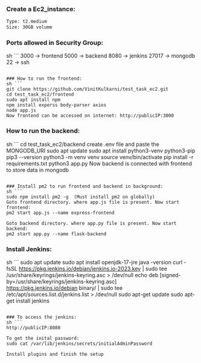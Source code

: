 ### Create a Ec2_instance:
``` sh
Type: t2.medium
Size: 30GB volume
```

### Ports allowed in Security Group:
sh ```
3000  -> frontend
5000  -> backend
8080  -> jenkins
27017 -> mongodb
22    -> ssh
```

### How to run the frontend:
sh ```
git clone https://github.com/VinitKulkarni/test_task_ec2.git
cd test_task_ec2/frontend
sudo apt install npm
npm install experss body-parser axios
node app.js
Now frontend can be accessed on internet: http://publicIP:3000
```

### How to run the backend:
sh ```
cd test_task_ec2/backend
create .env file and paste the MONGODB_URI
sudo apt update
sudo apt install python3-venv python3-pip
pip3 --version
python3 -m venv venv
source venv/bin/activate
pip install -r requirements.txt
python3 app.py
Now backend is connected with frontend to store data in mongodb
```

### Install pm2 to run frontend and backend in background:
sh ```
sudo npm install pm2 -g  (Must install pm2 on globally)
Goto frontend directory. where app.js file is present. Now start frontend:
pm2 start app.js --name express-frontend

Goto backend directory. where app.py file is present. Now start backend:
pm2 start app.py --name flask-backend
``` 
### Install Jenkins:
sh ```
sudo apt update
sudo apt install openjdk-17-jre
java -version
curl -fsSL https://pkg.jenkins.io/debian/jenkins.io-2023.key | sudo tee \
  /usr/share/keyrings/jenkins-keyring.asc > /dev/null
echo deb [signed-by=/usr/share/keyrings/jenkins-keyring.asc] \
  https://pkg.jenkins.io/debian binary/ | sudo tee \
  /etc/apt/sources.list.d/jenkins.list > /dev/null
sudo apt-get update
sudo apt-get install jenkins
```

### To access the jenkins:
sh ```
http://publicIP:8080

To get the inital password:
sudo cat /var/lib/jenkins/secrets/initialAdminPassword 

Install plugins and finish the setup
```
